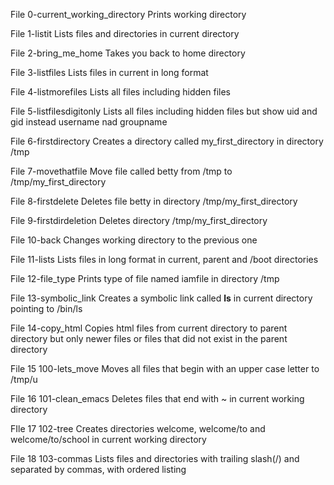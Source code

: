File 0-current_working_directory 
Prints working directory

File 1-listit 
Lists files and directories in current directory

File 2-bring_me_home
Takes you back to home directory

File 3-listfiles
Lists files in current in long format

File 4-listmorefiles
Lists all files including hidden files

File 5-listfilesdigitonly
Lists all files including hidden files but 
show uid and gid instead username nad groupname

File 6-firstdirectory
Creates a directory called my_first_directory in
directory /tmp

File 7-movethatfile
Move file called betty from /tmp to
/tmp/my_first_directory

File 8-firstdelete
Deletes file betty in directory /tmp/my_first_directory

File 9-firstdirdeletion
Deletes directory /tmp/my_first_directory

File 10-back
Changes working directory to the previous one

File 11-lists
Lists files in long format in current, parent and /boot
directories

File 12-file_type
Prints type of file named iamfile in directory /tmp

File 13-symbolic_link
Creates a symbolic link called __ls__ in current
directory pointing to /bin/ls

File 14-copy_html
Copies html files from current directory to parent directory
but only newer files or files that did not exist in the
parent directory

File 15 100-lets_move
Moves all files that begin with an upper case letter to /tmp/u

File 16 101-clean_emacs
Deletes files that end with ~ in current working directory

FIle 17 102-tree
Creates directories welcome, welcome/to and welcome/to/school in
current working directory

File 18 103-commas
Lists files and directories with trailing slash(/) and separated
by commas, with ordered listing 

